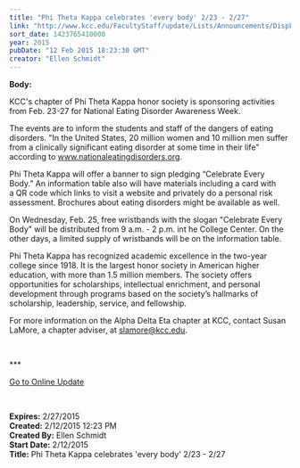 ```yaml
---
title: "Phi Theta Kappa celebrates 'every body' 2/23 - 2/27"
link: "http://www.kcc.edu/FacultyStaff/update/Lists/Announcements/DispForm.aspx?ID=1816"
sort_date: 1423765410000
year: 2015
pubDate: "12 Feb 2015 18:23:30 GMT"
creator: "Ellen Schmidt"
---
```


<div><b>Body:</b> <div class="ExternalClassDBAA0907884C42089A48399CF1009EFF"><p>​KCC's chapter of Phi Theta Kappa honor society is sponsoring activities from Feb. 23-27 for National Eating Disorder Awareness Week.</p>
<p>The events are to inform the students and staff of the dangers of eating disorders. &quot;In the United States, 20 million women and 10 million men suffer from a clinically significant eating disorder at some time in their life&quot; according to <a href="http://www.nationaleatingdisorders.org/">www.nationaleatingdisorders.org</a>.</p>
<p>Phi Theta Kappa will offer a banner to sign pledging “Celebrate Every Body.” An information table also will have materials including a card with a QR code which links to visit a website and privately do a personal risk assessment. Brochures about eating disorders might be available as well.</p>
<p>On Wednesday, Feb. 25, free wristbands with the slogan &quot;Celebrate Every Body&quot; will be distributed from 9 a.m. - 2 p.m. int he College Center. On the other days, a limited supply of wristbands will be on the information table.</p>
<p>Phi Theta Kappa has recognized academic excellence in the two-year college since 1918. It is the largest honor society in American higher education, with more than 1.5 million members. The society offers opportunities for scholarships, intellectual enrichment, and personal development through programs based on the society’s hallmarks of scholarship, leadership, service, and fellowship. </p>
<p>For more information on the Alpha Delta Eta chapter at KCC, contact Susan LaMore, a chapter adviser, at <a href="mailto:slamore@kcc.edu">slamore@kcc.edu</a>.</p>
<p> </p>
<p>***</p>
<p><a href="/update">Go to Online Update</a></p>
<p><br /></p></div></div>
<div><b>Expires:</b> 2/27/2015</div>
<div><b>Created:</b> 2/12/2015 12:23 PM</div>
<div><b>Created By:</b> Ellen Schmidt</div>
<div><b>Start Date:</b> 2/12/2015</div>
<div><b>Title:</b> Phi Theta Kappa celebrates &#39;every body&#39; 2/23 - 2/27</div>
